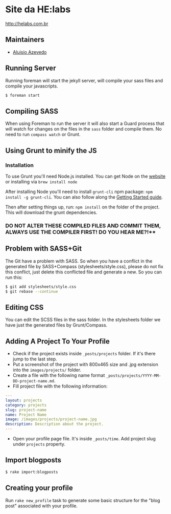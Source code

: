 Site da HE:labs
==============

http://helabs.com.br


## Maintainers

- [Aluisio Azevedo](https://github.com/aluisioazevedo)


## Running Server

Running foreman will start the jekyll server, will compile your sass files and compile your javascripts.

```sh
$ foreman start
```

## Compiling SASS

When using Foreman to run the server it will also start a Guard process that will watch for changes on the files in the `sass` folder and compile them. No need to run `compass watch` or Grunt.

## Using Grunt to minify the JS

### Installation

To use Grunt you'll need Node.js installed. You can get Node on the [website](http://nodejs.org) or installing via `brew install node`

After installing Node you'll need to install ```grunt-cli``` npm package: ```npm install -g grunt-cli```.
You can also follow along the [Getting Started guide](http://gruntjs.com/getting-started).

Then after setting things up, run: ```npm install``` on the folder of the project. This will download the grunt dependencies.

### DO NOT ALTER THESE COMPILED FILES AND COMMIT THEM, ALWAYS USE THE COMPILER FIRST! DO YOU HEAR ME?!**

## Problem with SASS+Git

The Git have a problem with SASS. So when you have a conflict in the generated file by SASS+Compass (stylesheets/style.css), please do not fix this conflict, just delete this conflicted file and generate a new. So you can run this:

```sh
$ git add stylesheets/style.css
$ git rebase --continue
```

## Editing CSS

You can edit the SCSS files in the sass folder.
In the stylesheets folder we have just the generated files by Grunt/Compass.

## Adding A Project To Your Profile

* Check if the project exists inside ```_posts/projects``` folder. If it's there jump to the last step.
* Put a screenshot of the project with 800x465 size and .jpg extension into the ```images/projects/``` folder.
* Create a file with the following name format ```_posts/projects/YYYY-MM-DD-project-name.md```.
* Fill project file with the following information:
```yaml
---
layout: projects
category: projects
slug: project-name
name: Project Name
image: /images/projects/project-name.jpg
description: Description about the project.
---
```

* Open your profile page file. It's inside ```_posts/time```. Add project slug under ```projects``` property.

## Import blogposts

```sh
$ rake import:blogposts
```

## Creating your profile

Run `rake new_profile` task to generate some basic structure for the "blog post"
associated with your profile.
